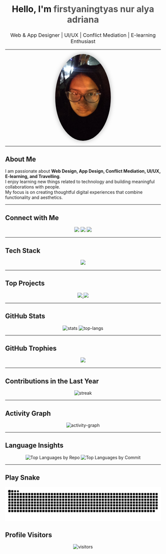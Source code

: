 <!-- Banner -->
<h1 align="center">Hello, I'm <span style="color:#555;">firstyaningtyas nur alya adriana</span></h1>
<h3 align="center" style="font-weight:normal;">Web & App Designer | UI/UX | Conflict Mediation | E-learning Enthusiast</h3>

---

<!-- Profile Image -->
<p align="center">
  <img src="firstyaningtyas.png" alt="Profile Photo" width="180" style="border-radius:50%; box-shadow: 0 0 15px #aaa;"/>
</p>

---

## About Me
I am passionate about **Web Design, App Design, Conflict Mediation, UI/UX, E-learning, and Travelling**.  
I enjoy learning new things related to technology and building meaningful collaborations with people.  
My focus is on creating thoughtful digital experiences that combine functionality and aesthetics.  

---

## Connect with Me
<p align="center">
  <a href="https://github.com/firstyaningtyasnur19-cloud"><img src="https://img.shields.io/badge/GitHub-333?logo=github&logoColor=white" /></a>
  <a href="https://linkedin.com/in/firstyaningtyas"><img src="https://img.shields.io/badge/LinkedIn-555?logo=linkedin&logoColor=white" /></a>
  <a href="mailto:firstyaningtyas@gmail.com"><img src="https://img.shields.io/badge/Email-777?logo=gmail&logoColor=white" /></a>
</p>

---

## Tech Stack
<p align="center">
  <img src="https://skillicons.dev/icons?i=html,css,js,react,nodejs,figma,github,python,java,mysql&theme=light" />
</p>

---

## Top Projects
<p align="center">
  <a href="https://github.com/firstyaningtyasnur19-cloud/project-1">
    <img src="https://github-readme-stats.vercel.app/api/pin/?username=firstyaningtyasnur19-cloud&repo=project-1&theme=graywhite" />
  </a>
  <a href="https://github.com/firstyaningtyasnur19-cloud/project-2">
    <img src="https://github-readme-stats.vercel.app/api/pin/?username=firstyaningtyasnur19-cloud&repo=project-2&theme=graywhite" />
  </a>
</p>

---

## GitHub Stats
<p align="center">
  <img src="https://github-readme-stats.vercel.app/api?username=firstyaningtyasnur19-cloud&show_icons=true&theme=graywhite" alt="stats" />
  <img src="https://github-readme-stats.vercel.app/api/top-langs/?username=firstyaningtyasnur19-cloud&layout=compact&theme=graywhite" alt="top-langs" />
</p>

---

## GitHub Trophies
<p align="center">
  <img src="https://github-profile-trophy.vercel.app/?username=firstyaningtyasnur19-cloud&theme=gruvbox&no-frame=true&margin-w=10" />
</p>

---

## Contributions in the Last Year
<p align="center">
  <img src="https://github-readme-streak-stats.herokuapp.com/?user=firstyaningtyasnur19-cloud&theme=graywhite" alt="streak" />
</p>

---

## Activity Graph
<p align="center">
  <img src="https://github-readme-activity-graph.vercel.app/graph?username=firstyaningtyasnur19-cloud&theme=github" alt="activity-graph" />
</p>

---

## Language Insights
<p align="center">
  <img src="https://github-profile-summary-cards.vercel.app/api/cards/repos-per-language?username=firstyaningtyasnur19-cloud&theme=graywhite" alt="Top Languages by Repo" />
  <img src="https://github-profile-summary-cards.vercel.app/api/cards/most-commit-language?username=firstyaningtyasnur19-cloud&theme=graywhite" alt="Top Languages by Commit" />
</p>

---
## Play Snake
<p align="center">
  <img src="https://raw.githubusercontent.com/Platane/snk/output/github-contribution-grid-snake.svg" alt="snake game"/>
</p>

## Profile Visitors
<p align="center">
  <img src="https://komarev.com/ghpvc/?username=firstyaningtyasnur19-cloud&label=Profile%20views&color=555&style=flat" alt="visitors" />
</p>

